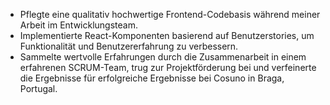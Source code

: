 - Pflegte eine qualitativ hochwertige Frontend-Codebasis während meiner Arbeit im Entwicklungsteam.
- Implementierte React-Komponenten basierend auf Benutzerstories, um Funktionalität und Benutzererfahrung zu verbessern.
- Sammelte wertvolle Erfahrungen durch die Zusammenarbeit in einem erfahrenen SCRUM-Team, trug zur Projektförderung bei und verfeinerte die Ergebnisse für erfolgreiche Ergebnisse bei Cosuno in Braga, Portugal.
